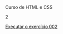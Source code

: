 Curso de HTML e CSS

2

<a href="https://leandrobrlopes.github.io/html-css/exercicios/ex002/index.html">Executar o exercício 002</a>